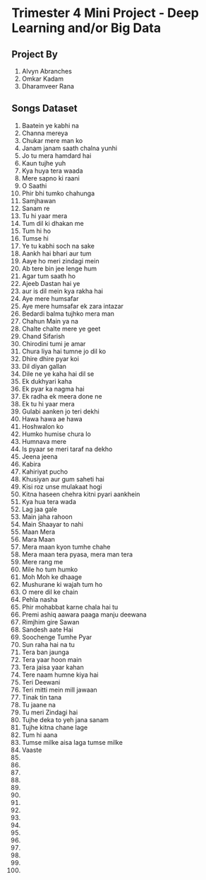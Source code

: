 # Trimester 4 Mini Project - Deep Learning and/or Big Data

## Project By 
1. Alvyn Abranches
2. Omkar Kadam
3. Dharamveer Rana

## Songs Dataset
00001. Baatein ye kabhi na
00002. Channa mereya
00003. Chukar mere man ko
00004. Janam janam saath chalna yunhi
00005. Jo tu mera hamdard hai
00006. Kaun tujhe yuh
00007. Kya huya tera waada
00008. Mere sapno ki raani
00009. O Saathi
00010. Phir bhi tumko chahunga
00011. Samjhawan
00012. Sanam re
00013. Tu hi yaar mera
00014. Tum dil ki dhakan me
00015. Tum hi ho
00016. Tumse hi
00017. Ye tu kabhi soch na sake
00018. Aankh hai bhari aur tum
00019. Aaye ho meri zindagi mein
00020. Ab tere bin jee lenge hum
00021. Agar tum saath ho
00022. Ajeeb Dastan hai ye
00023. aur is dil mein kya rakha hai
00024. Aye mere humsafar
00025. Aye mere humsafar ek zara intazar
00026. Bedardi balma tujhko mera man
00027. Chahun Main ya na
00028. Chalte chalte mere ye geet
00029. Chand Sifarish
00030. Chirodini tumi je amar
00031. Chura liya hai tumne jo dil ko
00032. Dhire dhire pyar koi
00033. Dil diyan gallan
00034. Dile ne ye kaha hai dil se
00035. Ek dukhyari kaha
00036. Ek pyar ka nagma hai
00037. Ek radha ek meera done ne
00038. Ek tu hi yaar mera
00039. Gulabi aanken jo teri dekhi
00040. Hawa hawa ae hawa
00041. Hoshwalon ko
00042. Humko humise chura lo
00043. Humnava mere
00044. Is pyaar se meri taraf na dekho
00045. Jeena jeena
00046. Kabira
00047. Kahiriyat pucho
00048. Khusiyan aur gum saheti hai
00049. Kisi roz unse mulakaat hogi
00050. Kitna haseen chehra kitni pyari aankhein
00051. Kya hua tera wada
00052. Lag jaa gale
00053. Main jaha rahoon
00054. Main Shaayar to nahi
00055. Maan Mera
00056. Mara Maan
00057. Mera maan kyon tumhe chahe
00058. Mera maan tera pyasa, mera man tera
00059. Mere rang me
00060. Mile ho tum humko
00061. Moh Moh ke dhaage
00062. Mushurane ki wajah tum ho
00063. O mere dil ke chain
00064. Pehla nasha
00065. Phir mohabbat karne chala hai tu
00066. Premi ashiq aawara paaga manju deewana
00067. Rimjhim gire Sawan
00068. Sandesh aate Hai
00069. Soochenge Tumhe Pyar
00070. Sun raha hai na tu
00071. Tera ban jaunga
00072. Tera yaar hoon main
00073. Tera jaisa yaar kahan
00074. Tere naam humne kiya hai
00075. Teri Deewani
00076. Teri mitti mein mill jawaan
00077. Tinak tin tana
00078. Tu jaane na
00079. Tu meri Zindagi hai
00080. Tujhe deka to yeh jana sanam
00081. Tujhe kitna chane lage
00082. Tum hi aana
00083. Tumse milke aisa laga tumse milke
00084. Vaaste
00085. 
00086. 
00087. 
00088. 
00089. 
00090. 
00091. 
00092. 
00093. 
00094. 
00095. 
00096. 
00097. 
00098. 
00099. 
00100. 